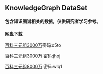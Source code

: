 ## KnowledgeGraph DataSet

#### 包含知识图谱相关的数据，仅供研究者学习参考。
#### 网盘下载
[百科三元组3000万](https://pan.baidu.com/s/16_g1J0FCFQYN5slhp8ia4w)密码:o5to

[百科三元组3000万](https://pan.baidu.com/s/1axRaRjuG0iN6bPXaUSQEnQ) 密码:jhoj

[百科三元组8000万](https://pan.baidu.com/s/19J9_SgXp46VmBJ5NRKiClA) 密码:wlq1


    



